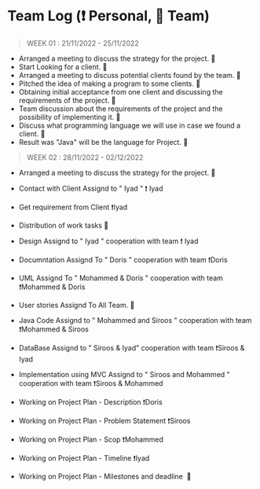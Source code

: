 # Team Log (❗ Personal, 🔰 Team)

> WEEK 01 :   21/11/2022 - 25/11/2022
- Arranged a meeting to discuss the strategy for the project. 🔰 
- Start Looking for a client. 🔰 
- Arranged a meeting to discuss potential clients found by the team. 🔰 
- Pitched the idea of making a program to some clients. 🔰
- Obtaining initial acceptance from one client and discussing the requirements of the project. 🔰
- Team discussion about the requirements of the project and the possibility of implementing it. 🔰
- Discuss what programming language we will use in case we found a client. 🔰 
- Result was "Java" will be the language for Project. 🔰 

> WEEK 02 :   28/11/2022 - 02/12/2022
- Arranged a meeting to discuss the strategy for the project.  🔰
- Contact with Client Assignd to " Iyad " ❗ Iyad
- Get requirement from Client ❗Iyad

- Distribution of work tasks  🔰
- Design Assignd to " Iyad " cooperation with team ❗ Iyad
- Documntation Assignd To " Doris " cooperation with team ❗Doris
- UML Assignd To " Mohammed & Doris " cooperation with team ❗Mohammed & Doris
- User stories Assignd To All Team. 🔰
- Java Code Assignd to " Mohammed and Siroos " cooperation with team ❗Mohammed & Siroos
- DataBase Assignd to " Siroos & Iyad" cooperation with team ❗Siroos & Iyad
- Implementation using MVC Assignd to " Siroos and Mohammed " cooperation with team ❗Siroos & Mohammed
- Working on Project Plan - Description ❗Doris
- Working on Project Plan - Problem Statement  ❗Siroos
- Working on Project Plan - Scop  ❗Mohammed
- Working on Project Plan - Timeline  ❗Iyad
- Working on Project Plan - Milestones and deadline  🔰
